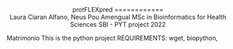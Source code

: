 <center>
protFLEXpred
============
</center>
<center>
Laura Ciaran Alfano, Neus Pou Amengual
MSc in Bioinformatics for Health Sciences
SBI - PYT project 2022
</center>

Matrimonio
This is the python project
REQUIREMENTS: wget, biopython, 
